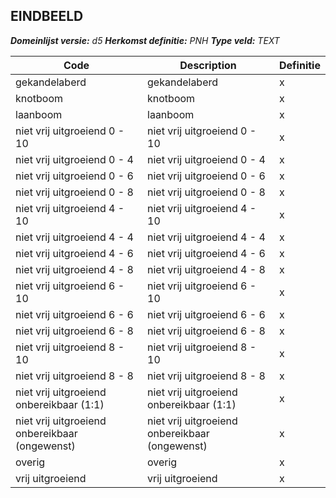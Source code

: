 ﻿## EINDBEELD

*__Domeinlijst versie:__ d5*
*__Herkomst definitie:__ PNH*
*__Type veld:__ TEXT*

|__Code__ |__Description__ |__Definitie__	|
|	---	|	---	|   ---	| 
| gekandelaberd | gekandelaberd | x |
| knotboom | knotboom | x |
| laanboom | laanboom | x |
| niet vrij uitgroeiend 0 - 10 | niet vrij uitgroeiend 0 - 10 | x |
| niet vrij uitgroeiend 0 - 4 | niet vrij uitgroeiend 0 - 4 | x |
| niet vrij uitgroeiend 0 - 6 | niet vrij uitgroeiend 0 - 6 | x |
| niet vrij uitgroeiend 0 - 8 | niet vrij uitgroeiend 0 - 8 | x |
| niet vrij uitgroeiend 4 - 10 | niet vrij uitgroeiend 4 - 10 | x |
| niet vrij uitgroeiend 4 - 4 | niet vrij uitgroeiend 4 - 4 | x |
| niet vrij uitgroeiend 4 - 6 | niet vrij uitgroeiend 4 - 6 | x |
| niet vrij uitgroeiend 4 - 8 | niet vrij uitgroeiend 4 - 8 | x |
| niet vrij uitgroeiend 6 - 10 | niet vrij uitgroeiend 6 - 10 | x |
| niet vrij uitgroeiend 6 - 6 | niet vrij uitgroeiend 6 - 6 | x |
| niet vrij uitgroeiend 6 - 8 | niet vrij uitgroeiend 6 - 8 | x |
| niet vrij uitgroeiend 8 - 10 | niet vrij uitgroeiend 8 - 10 | x |
| niet vrij uitgroeiend 8 - 8 | niet vrij uitgroeiend 8 - 8 | x |
| niet vrij uitgroeiend onbereikbaar (1:1) | niet vrij uitgroeiend onbereikbaar (1:1) | x |
| niet vrij uitgroeiend onbereikbaar (ongewenst) | niet vrij uitgroeiend onbereikbaar (ongewenst) | x |
| overig | overig | x |
| vrij uitgroeiend | vrij uitgroeiend | x |
